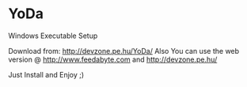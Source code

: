 # YoDa

Windows Executable Setup

Download from: http://devzone.pe.hu/YoDa/
Also You can use the web version @ http://www.feedabyte.com and http://devzone.pe.hu/

Just Install and Enjoy ;)
